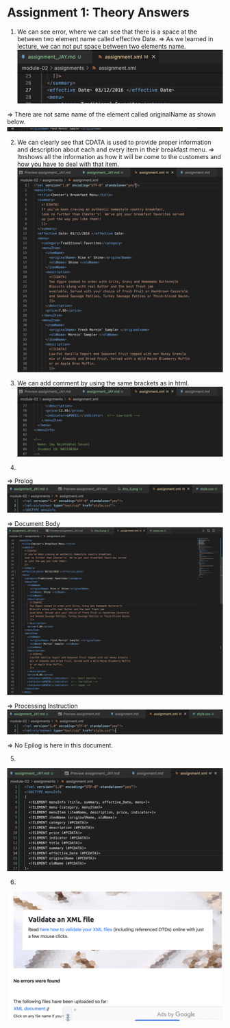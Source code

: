 # Assignment 1: Theory Answers

1. We can see error, where we can see that there is a space at the between two element name called effective Date. 
=> As we learned in lecture, we can not put space between two elements name.
![image info](../assignments/Ans_1.png)

=> There are not same name of the element called originalName as shown below.
![image info](../assignments/Ans_1_1.png)

2. We can clearly see that CDATA is used to provide proper information and description about each and every item in their breakfast menu.
=> Itnshows all the information as how it will be come to the customers and how you have to deal with that item.
![image info](../assignments/Ans_2.png)


3. We can add comment by using the same brackets as in html.
![image info](../assignments/Ans_3.png)

4. 
=> Prolog
![image info](../assignments/Ans_4_Pro.png)

=> Document Body
![image info](../assignments/Ans_4_Body.png)

=> Processing Instruction
![image info](../assignments/Ans_4_PI.png)

=>  No Epilog is here in this document.

5. 
![image info](../assignments/Ans_5.png)

6. 
![image info](../assignments/Ans_6.png)